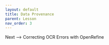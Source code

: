 ```yaml
---
layout: default
title: Data Provenance
parent: Lesson
nav_order: 3
---
```


Next --> Correcting OCR Errors with OpenRefine
